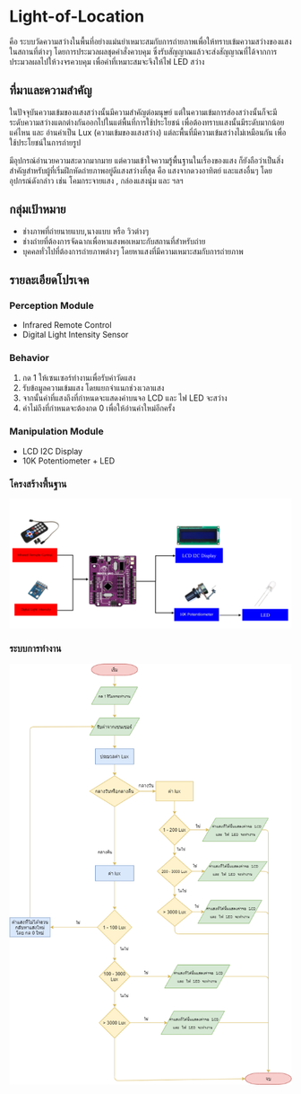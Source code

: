 # Light-of-Location
คือ ระบบวัดความสว่างในพื้นที่อย่างแม่นยำเหมาะสมกับการถ่ายภาพเพื่อให้ทราบเข้มความสว่างของแสงในสถานที่ต่างๆ โดยการประมวลผลชุดคำสั่งควบคุม ซึ่งรับสัญญาณแล้วจะส่งสัญญาณที่ได้จากการประมวลผลไปให้วงจรควบคุม เพื่อค่าที่เหมาะสมจะจึงให้ไฟ LED สว่าง


## ที่มาและความสำคัญ
ในปัจจุบันความเข้มของแสงสว่างนั้นมีความสำคัญต่อมนุษย์ แต่ในความเข้มการส่องสว่างนั้นก็จะมีระดับความสว่างแตกต่างกันออกไปในแต่พื้นที่การใช้ประโยชน์ เพื่อต้องทราบแสงนั้นมีระดับมากน้อยแค่ไหน และ อ่านค่าเป็น Lux (ความเข้มของแสงสว่าง) แต่ละพื้นที่มีความเข้มสว่างไม่เหมือนกัน เพื่อใช้ประโยชน์ในการถ่ายรูป


มีอุปกรณ์อํานวยความสะดวกมากมาย แต่ความเข้าใจความรู้พื้นฐานในเรื่องของแสง ก็ยังถือว่าเป็นสิ่งสำคัญสำหรับผู้ที่เริ่มฝึกหัดถ่ายภาพอยู่ดีแสงสว่างที่สุด คือ แสงจากดวงอาทิตย์ และแสงอื่นๆ 
โดยอุปกรณ์ดังกล่าว เช่น โคมกระจายแสง , กล่องแสงนุ่ม และ ฯลฯ


## กลุ่มเป้าหมาย
+ ช่างภาพที่ถ่ายนายแบบ,นางแบบ หรือ วิวต่างๆ 
+ ช่างถ่ายที่ต้องการจัดฉากเพื่อหาแสงพอเหมาะกับสถานที่สำหรับถ่าย
+ บุคคลทั่วไปที่ต้องการถ่ายภาพต่างๆ โดยหาแสงที่มีความเหมาะสมกับการถ่ายภาพ

## รายละเอียดโปรเจค 

### Perception Module
- Infrared Remote Control
- Digital Light Intensity Sensor

### Behavior
1. กด 1 ให้เซนเซอร์ทำงานเพื่อรับค่าวัดแสง
2. รับข้อมูลความเข้มแสง โดยแยกจำแนกช่วงเวลาแสง
3. จากนั้นค่าที่แสงถึงที่กำหนดจะแสดงค่าบนจอ LCD และ ไฟ LED จะสว่าง
4. ค่าไม่ถึงที่กำหนดจะต้องกด 0 เพื่อให้อ่านค่าใหม่อีกครั้ง

### Manipulation Module
- LCD I2C Display
- 10K Potentiometer + LED

### โครงสร้างพื้นฐาน
![diagram picture][diagram]

[diagram]: https://github.com/game4869/Light-of-Location/blob/master/image/Diagram.png "Diagram"

### ระบบการทำงาน 
![flowchart picture][flowchart]

[flowchart]: https://github.com/game4869/Light-of-Location/blob/master/image/Flowchart.png "flowchart"

